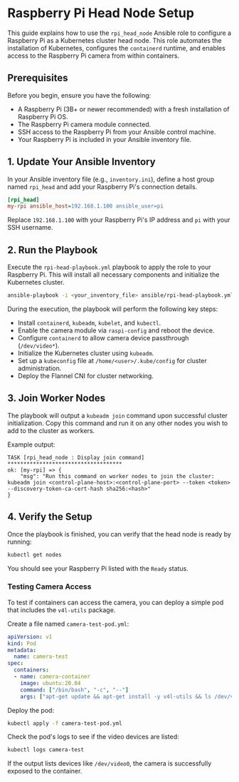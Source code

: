 # Raspberry Pi Head Node Setup

This guide explains how to use the `rpi_head_node` Ansible role to configure a Raspberry Pi as a Kubernetes cluster head node. This role automates the installation of Kubernetes, configures the `containerd` runtime, and enables access to the Raspberry Pi camera from within containers.

## Prerequisites

Before you begin, ensure you have the following:

- A Raspberry Pi (3B+ or newer recommended) with a fresh installation of Raspberry Pi OS.
- The Raspberry Pi camera module connected.
- SSH access to the Raspberry Pi from your Ansible control machine.
- Your Raspberry Pi is included in your Ansible inventory file.

## 1. Update Your Ansible Inventory

In your Ansible inventory file (e.g., `inventory.ini`), define a host group named `rpi_head` and add your Raspberry Pi's connection details.

```ini
[rpi_head]
my-rpi ansible_host=192.168.1.100 ansible_user=pi
```

Replace `192.168.1.100` with your Raspberry Pi's IP address and `pi` with your SSH username.

## 2. Run the Playbook

Execute the `rpi-head-playbook.yml` playbook to apply the role to your Raspberry Pi. This will install all necessary components and initialize the Kubernetes cluster.

```bash
ansible-playbook -i <your_inventory_file> ansible/rpi-head-playbook.yml
```

During the execution, the playbook will perform the following key steps:

- Install `containerd`, `kubeadm`, `kubelet`, and `kubectl`.
- Enable the camera module via `raspi-config` and reboot the device.
- Configure `containerd` to allow camera device passthrough (`/dev/video*`).
- Initialize the Kubernetes cluster using `kubeadm`.
- Set up a `kubeconfig` file at `/home/<user>/.kube/config` for cluster administration.
- Deploy the Flannel CNI for cluster networking.

## 3. Join Worker Nodes

The playbook will output a `kubeadm join` command upon successful cluster initialization. Copy this command and run it on any other nodes you wish to add to the cluster as workers.

Example output:

```
TASK [rpi_head_node : Display join command] ************************************
ok: [my-rpi] => {
    "msg": "Run this command on worker nodes to join the cluster: kubeadm join <control-plane-host>:<control-plane-port> --token <token> --discovery-token-ca-cert-hash sha256:<hash>"
}
```

## 4. Verify the Setup

Once the playbook is finished, you can verify that the head node is ready by running:

```bash
kubectl get nodes
```

You should see your Raspberry Pi listed with the `Ready` status.

### Testing Camera Access

To test if containers can access the camera, you can deploy a simple pod that includes the `v4l-utils` package.

Create a file named `camera-test-pod.yml`:

```yaml
apiVersion: v1
kind: Pod
metadata:
  name: camera-test
spec:
  containers:
  - name: camera-container
    image: ubuntu:20.04
    command: ["/bin/bash", "-c", "--"]
    args: ["apt-get update && apt-get install -y v4l-utils && ls /dev/video* && sleep 3600"]
```

Deploy the pod:

```bash
kubectl apply -f camera-test-pod.yml
```

Check the pod's logs to see if the video devices are listed:

```bash
kubectl logs camera-test
```

If the output lists devices like `/dev/video0`, the camera is successfully exposed to the container.
